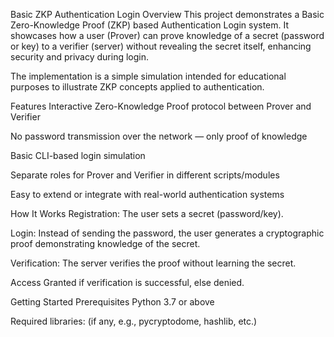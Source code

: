 Basic ZKP Authentication Login
Overview
This project demonstrates a Basic Zero-Knowledge Proof (ZKP) based Authentication Login system.
It showcases how a user (Prover) can prove knowledge of a secret (password or key) to a verifier (server) without revealing the secret itself, enhancing security and privacy during login.

The implementation is a simple simulation intended for educational purposes to illustrate ZKP concepts applied to authentication.

Features
Interactive Zero-Knowledge Proof protocol between Prover and Verifier

No password transmission over the network — only proof of knowledge

Basic CLI-based login simulation

Separate roles for Prover and Verifier in different scripts/modules

Easy to extend or integrate with real-world authentication systems

How It Works
Registration: The user sets a secret (password/key).

Login: Instead of sending the password, the user generates a cryptographic proof demonstrating knowledge of the secret.

Verification: The server verifies the proof without learning the secret.

Access Granted if verification is successful, else denied.

Getting Started
Prerequisites
Python 3.7 or above

Required libraries: (if any, e.g., pycryptodome, hashlib, etc.)

